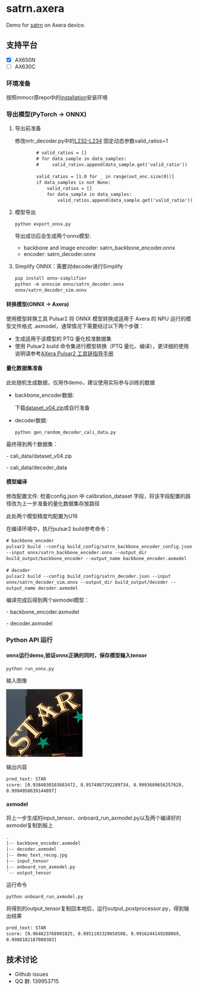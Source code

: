 # satrn.axera
Demo for [satrn](https://github.com/open-mmlab/mmocr/blob/main/configs/textrecog/satrn/README.md) on Axera device.

## 支持平台
- [x] AX650N
- [ ] AX630C

### 环境准备
按照mmocr原repo中的[installation](https://github.com/open-mmlab/mmocr/tree/main?tab=readme-ov-file#installation)安装环境


### 导出模型(PyTorch -> ONNX)
1. 导出前准备

    修改nrtr_decoder.py中的[L232-L234](https://github.com/open-mmlab/mmocr/blob/main/mmocr/models/textrecog/decoders/nrtr_decoder.py#L232)
    固定动态参数valid_ratios=1

    ```
            # valid_ratios = []
            # for data_sample in data_samples:
            #     valid_ratios.append(data_sample.get('valid_ratio'))

            valid_ratios = [1.0 for _ in range(out_enc.size(0))]
            if data_samples is not None:
                valid_ratios = []
                for data_sample in data_samples:
                    valid_ratios.append(data_sample.get('valid_ratio'))
    ```


2. 模型导出
    ```
    python export_onnx.py
    ```
    导出成功后会生成两个onnx模型:
    - backbone and image encoder: satrn_backbone_encoder.onnx
    - encoder: satrn_decoder.onnx

3. Simplify ONNX：需要对decoder进行Simplify
    ```
    pip install onnx-simplifier
    python -m onnxsim onnx/satrn_decoder.onnx onnx/satrn_decoder_sim.onnx
    ```


#### 转换模型(ONNX -> Axera)
使用模型转换工具 Pulsar2 将 ONNX 模型转换成适用于 Axera 的 NPU 运行的模型文件格式 .axmodel，通常情况下需要经过以下两个步骤：

- 生成适用于该模型的 PTQ 量化校准数据集
- 使用 Pulsar2 build 命令集进行模型转换（PTQ 量化、编译），更详细的使用说明请参考[AXera Pulsar2 工具链指导手册](https://pulsar2-docs.readthedocs.io/zh-cn/latest/index.html)

#### 量化数据集准备
此处随机生成数据，仅用作demo，建议使用实际参与训练的数据
- backbone_encoder数据:

    下载[dataset_v04.zip](https://github.com/user-attachments/files/20480889/dataset_v04.zip)或自行准备

- decoder数据:
    ```
    python gen_random_decoder_cali_data.py
    ```
最终得到两个数据集：

\- cali_data/dataset_v04.zip

\- cali_data/decoder_data

#### 模型编译
修改配置文件: 检查config.json 中 calibration_dataset 字段，将该字段配置的路径改为上一步准备的量化数据集存放路径

此处两个模型精度均配置为U16

在编译环境中，执行pulsar2 build参考命令：
```
# backbone_encoder
pulsar2 build --config build_config/satrn_backbone_encoder_config.json --input onnx/satrn_backbone_encoder.onnx --output_dir build_output/backbone_encoder --output_name backbone_encoder.axmodel

# decoder
pulsar2 build --config build_config/satrn_decoder.json --input onnx/satrn_decoder_sim.onnx --output_dir build_output/decoder --output_name decoder.axmodel
```



编译完成后得到两个axmodel模型：


\- backbone_encoder.axmodel

\- decoder.axmodel


### Python API 运行


#### onnx运行demo,验证onnx正确的同时，保存模型输入tensor

```
python run_onnx.py
```

输入图像

![](mmor_demo/demo/demo_text_recog.jpg)


输出内容
```shell
pred_text: STAR
score: [0.9384030103683472, 0.9574987292289734, 0.9993689656257629, 0.9994958639144897]
```

#### axmodel
将上一步生成的input_tensor、onboard_run_axmodel.py以及两个编译好的axmodel复制到板上
```
.
|-- backbone_encoder.axmodel
|-- decoder.axmodel
|-- demo_text_recog.jpg
|-- input_tensor
|-- onboard_run_axmodel.py
`-- output_tensor

```

运行命令

```
python onboard_run_axmodel.py
```

将得到的output_tensor复制回本地后，运行output_postprocessor.py，得到输出结果

```shell
pred_text: STAR
score: [0.964023768901825, 0.9951103329658508, 0.9916244149208069, 0.9988182187080383]
```


## 技术讨论

- Github issues
- QQ 群: 139953715